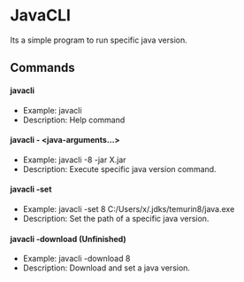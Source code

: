 # JavaCLI
Its a simple program to run specific java version.

## Commands
#### javacli
 - Example: javacli
 - Description: Help command
#### javacli -<version> <java-arguments...>
 - Example: javacli -8 -jar X.jar
 - Description: Execute specific java version command.
#### javacli -set <version> <path>
 - Example: javacli -set 8 C:/Users/x/.jdks/temurin8/java.exe
 - Description: Set the path of a specific java version.
#### javacli -download <version> (Unfinished)
 - Example: javacli -download 8
 - Description: Download and set a java version.
